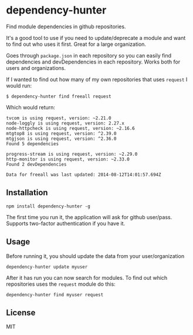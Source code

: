 # dependency-hunter

Find module dependencies in github repositories.

It's a good tool to use if you need to update/deprecate a module and want to find out who uses it first. Great for a large organization.

Goes through `package.json` in each repository so you can easily find dependencies and devDependencies in each repository. Works both for users and organizations.

If I wanted to find out how many of my own repositories that uses `request` I would run:

```
$ dependency-hunter find freeall request
```

Which would return:

```
tvcom is using request, version: ~2.21.0
node-loggly is using request, version: 2.27.x
node-httpcheck is using request, version: ~2.16.6
mtgtop8 is using request, version: ^2.39.0
mtgjson is using request, version: ^2.36.0
Found 5 dependencies

progress-stream is using request, version: ~2.29.0
http-monitor is using request, version: ~2.33.0
Found 2 devDependencies

Data for freeall was last updated: 2014-08-12T14:01:57.694Z
```

## Installation

`npm install dependency-hunter -g`

The first time you run it, the application will ask for github user/pass. Supports two-factor authentication if you have it.

## Usage

Before running it, you should update the data from your user/organization

`dependency-hunter update myuser`

After it has run you can now search for modules. To find out which repositories uses the `request` module do this:

`dependency-hunter find myuser request`

## License

MIT
